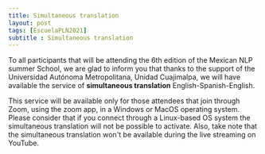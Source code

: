 ```yaml
---
title: Simultaneous translation
layout: post
tags: [EscuelaPLN2021]
subtitle : Simultaneous translation
---
```


To all participants that will be attending the 6th edition of the Mexican NLP summer School, we are glad to inform you that thanks to the support of the Universidad Autónoma Metropolitana, Unidad Cuajimalpa, we will have available the service of **simultaneous translation** English-Spanish-English.

This service will be available only for those attendees that join through Zoom, using the zoom app, in a Windows or MacOS operating system. Please consider that if you connect through a Linux-based OS system the simultaneous translation will not be possible to activate. Also, take note that the simultaneous translation won't be available during the live streaming on YouTube.

